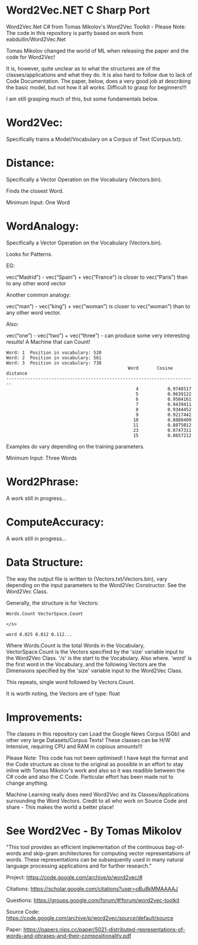 ﻿# Word2Vec.NET C Sharp Port



Word2Vec.Net C# from Tomas Mikolov's Word2Vec Toolkit - Please Note: The code in this repository is partly based on work from eabdullin/Word2Vec.Net



Tomas Mikolov changed the world of ML when releasing the paper and the code for Word2Vec! 

It is, however, quite unclear as to what the structures are of the classes/applications and what they do. It is also hard to follow due to lack of Code Documentation. The paper, below, does a very good job at describing the basic model, but not how it all works. Difficult to grasp for beginners!!!



I am still grasping much of this, but some fundamentals below.




# Word2Vec:


Specifically trains a Model/Vocabulary on a Corpus of Text (Corpus.txt).





# Distance:


Specifically a Vector Operation on the Vocabulary (Vectors.bin). 

Finds the closest Word.



Minimum Input: One Word





# WordAnalogy:


Specifically a Vector Operation on the Vocabulary (Vectors.bin). 

Looks for Patterns. 



EG:



vec(“Madrid”) - vec(“Spain”) + vec(“France”) is closer to vec(“Paris”) than to any other word vector




Another common analogy:




vec(“man”) - vec(“king”) + vec(“woman”) is closer to vec(“woman”) than to any other word vector.



Also:



vec(“one”) - vec(“two”) + vec(“three”) - can produce some very interesting results! A Machine that can Count!


    Word: 1  Position in vocabulary: 520
    Word: 2  Position in vocabulary: 561
    Word: 3  Position in vocabulary: 738
                                                  Word       Cosine distance
    ------------------------------------------------------------------------
                                                     4           0.9748517
                                                     5           0.9639122
                                                     6           0.9504161
                                                     7           0.9439411
                                                     8           0.9344452
                                                     9           0.9217442
                                                    10           0.8888409
                                                    11           0.8875012
                                                    23           0.8747311
                                                    15           0.8657212


Examples do vary depending on the training parameters.



Minimum Input: Three Words






# Word2Phrase:



A work still in progress...





# ComputeAccuracy:



A work still in progress...





# Data Structure:



The way the output file is written to (Vectors.txt/Vectors.bin), vary depending on the input parameters to the Word2Vec Constructor. See the Word2Vec Class.



Generally, the structure is for Vectors:


    Words.Count VectorSpace.Count

    </s>

    word 0.025 0.012 0.112...



Where Words.Count is the total Words in the Vocabulary, VectorSpace.Count is the Vectors specified by the 'size' variable input to the Word2Vec Class. '/s' is the start to the Vocabulary. Also where. 'word' is the first word in the Vocabulary, and the following Vectors are the Dimensions specified by the 'size' variable input to the Word2Vec Class.

This repeats, single word followed by Vectors.Count.

It is worth noting, the Vectors are of type: float


# Improvements:


The classes in this repository can Load the Google News Corpus (5Gb) and other very large Datasets/Corpus Texts! These classes can be H/W Intensive, requiring CPU and RAM in copious amounts!!!



Please Note: This code has not been optimised! I have kept the format and the Code structure as close to the original as possible in an effort to stay inline with Tomas Mikolov's work and also so it was readible between the C# code and also the C Code. Particular effort has been made not to change anything.



Machine Learning really does need Word2Vec and its Classes/Applications surrounding the Word Vectors. Credit to all who work on Source Code and share - This makes the world a better place!




# See Word2Vec - By Tomas Mikolov



"This tool provides an efficient implementation of the continuous bag-of-words and skip-gram architectures for computing vector representations of words. These representations can be subsequently used in many natural language processing applications and for further research."


Project: https://code.google.com/archive/p/word2vec/#


Citations: https://scholar.google.com/citations?user=oBu8kMMAAAAJ


Questions: https://groups.google.com/forum/#!forum/word2vec-toolkit


Source Code: https://code.google.com/archive/p/word2vec/source/default/source


Paper: https://papers.nips.cc/paper/5021-distributed-representations-of-words-and-phrases-and-their-compositionality.pdf
